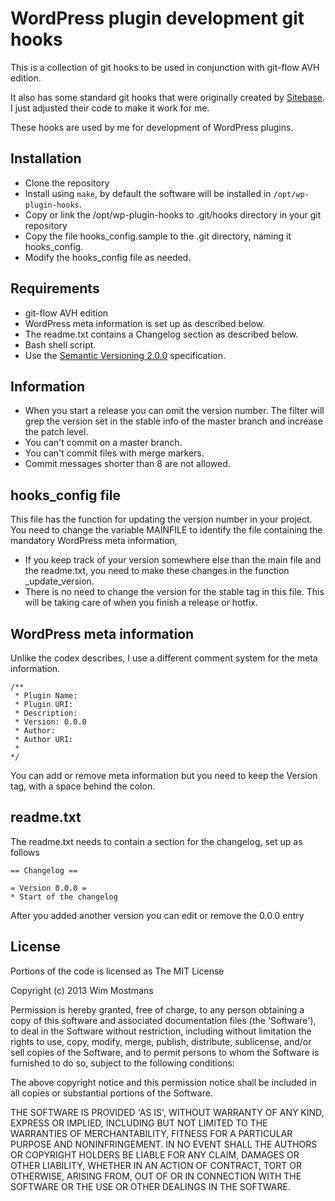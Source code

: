 # WordPress plugin development git hooks

This is a collection of git hooks to be used in conjunction with git-flow AVH 
edition.

It also has some standard git hooks that were originally created by [Sitebase](https://github.com/Sitebase/git-hooks).
I just adjusted their code to make it work for me.

These hooks are used by me for development of WordPress plugins.
 
## Installation
* Clone the repository
* Install using `make`, by default the software will be installed 
in `/opt/wp-plugin-hooks`.
* Copy or link the /opt/wp-plugin-hooks to .git/hooks directory in your git repository
* Copy the file hooks_config.sample to the .git directory, naming it hooks_config.
* Modify the hooks_config file as needed.

## Requirements
* git-flow AVH edition
* WordPress meta information is set up as described below.
* The readme.txt contains a Changelog section as described below.
* Bash shell script.
* Use the [Semantic Versioning 2.0.0](http://semver.org/) specification.

## Information

* When you start a release you can omit the version number. The filter will grep 
  the version set in the stable info of the master branch and increase the patch level.
* You can't commit on a master branch.
* You can't commit files with merge markers.
* Commit messages shorter than 8 are not allowed.
  
## hooks_config file
This file has the function for updating the version number in your project. You 
need to change the variable MAINFILE to identify the file containing the 
mandatory WordPress meta information,

* If you keep track of your version somewhere else than the main file and the 
  readme.txt, you need to make these changes in the function _update_version.
* There is no need to change the version for the stable tag in this file. This 
  will be taking care of when you finish a release or hotfix.
  
## WordPress meta information
Unlike the codex describes, I use a different comment system for the meta 
information.
```
/**
 * Plugin Name:
 * Plugin URI:
 * Description:
 * Version: 0.0.0
 * Author: 
 * Author URI: 
 *
*/
```
You can add or remove meta information but you need to keep the Version tag, 
with a space behind the colon.

## readme.txt
The readme.txt needs to contain a section for the changelog, set up as follows
```
== Changelog ==

= Version 0.0.0 =
* Start of the changelog
```

After you added another version you can edit or remove the 0.0.0 entry

## License
Portions of the code is licensed as The MIT License

Copyright (c) 2013 Wim Mostmans

Permission is hereby granted, free of charge, to any person obtaining a copy of this software and associated documentation files (the 'Software'), to deal in the Software without restriction, including without limitation the rights to use, copy, modify, merge, publish, distribute, sublicense, and/or sell copies of the Software, and to permit persons to whom the Software is furnished to do so, subject to the following conditions:

The above copyright notice and this permission notice shall be included in all copies or substantial portions of the Software.

THE SOFTWARE IS PROVIDED 'AS IS', WITHOUT WARRANTY OF ANY KIND, EXPRESS OR IMPLIED, INCLUDING BUT NOT LIMITED TO THE WARRANTIES OF MERCHANTABILITY, FITNESS FOR A PARTICULAR PURPOSE AND NONINFRINGEMENT. IN NO EVENT SHALL THE AUTHORS OR COPYRIGHT HOLDERS BE LIABLE FOR ANY CLAIM, DAMAGES OR OTHER LIABILITY, WHETHER IN AN ACTION OF CONTRACT, TORT OR OTHERWISE, ARISING FROM, OUT OF OR IN CONNECTION WITH THE SOFTWARE OR THE USE OR OTHER DEALINGS IN THE SOFTWARE.

